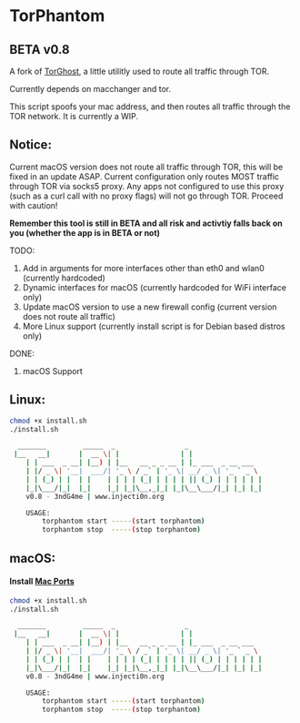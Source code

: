# TorPhantom
## BETA v0.8
A fork of [TorGhost](https://github.com/susmithHCK/torghost), a little utilitly used to route all traffic through TOR.

Currently depends on macchanger and tor.

This script spoofs your mac address, and then routes all traffic through the TOR network. It is currently a WIP.

## Notice:
Current macOS version does not route all traffic through TOR, this will be fixed in an update ASAP. Current configuration only routes MOST traffic through TOR via socks5 proxy. Any apps not configured to use this proxy (such as a curl call with no proxy flags) will not go through TOR. Proceed with caution!

**Remember this tool is still in BETA and all risk and activtiy falls back on you (whether the app is in BETA or not)**

TODO:
1. Add in arguments for more interfaces other than eth0 and wlan0 (currently hardcoded)
2. Dynamic interfaces for macOS (currently hardcoded for WiFi interface only)
3. Update macOS version to use a new firewall config (current version does not route all traffic)
4. More Linux support (currently install script is for Debian based distros only)

DONE:
1. macOS Support


## Linux:
```sh
chmod +x install.sh
./install.sh
```
```sh
  _______         _____  _                 _                  
 |__   __|       |  __ \| |               | |                 
    | | ___  _ __| |__) | |__   __ _ _ __ | |_ ___  _ __ ___  
    | |/ _ \| '__|  ___/| '_ \ / _` | '_ \| __/ _ \| '_ ` _ \
    | | (_) | |  | |    | | | | (_| | | | | || (_) | | | | | |
    |_|\___/|_|  |_|    |_| |_|\__,_|_| |_|\__\___/|_| |_| |_|
	v0.8 - 3ndG4me | www.injecti0n.org

	USAGE:
        torphantom start -----(start torphantom)
        torphantom stop  -----(stop torphantom)
```

## macOS:
#### Install [Mac Ports](https://www.macports.org/install.php)
```sh
chmod +x install.sh
./install.sh
```
```sh
  _______         _____  _                 _                  
 |__   __|       |  __ \| |               | |                 
    | | ___  _ __| |__) | |__   __ _ _ __ | |_ ___  _ __ ___  
    | |/ _ \| '__|  ___/| '_ \ / _` | '_ \| __/ _ \| '_ ` _ \
    | | (_) | |  | |    | | | | (_| | | | | || (_) | | | | | |
    |_|\___/|_|  |_|    |_| |_|\__,_|_| |_|\__\___/|_| |_| |_|
	v0.8 - 3ndG4me | www.injecti0n.org

	USAGE:
        torphantom start -----(start torphantom)
        torphantom stop  -----(stop torphantom)
```

